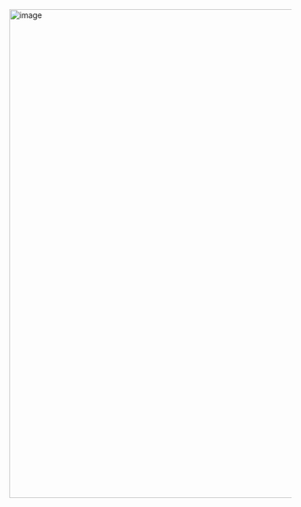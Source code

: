 <img width="1846" height="873" alt="image" src="https://github.com/user-attachments/assets/e1c87a37-9da9-48e5-aec6-dcca715cf84b" />
